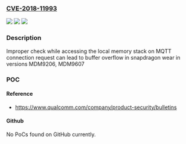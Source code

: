 ### [CVE-2018-11993](https://cve.mitre.org/cgi-bin/cvename.cgi?name=CVE-2018-11993)
![](https://img.shields.io/static/v1?label=Product&message=Snapdragon%20Wear&color=blue)
![](https://img.shields.io/static/v1?label=Version&message=MDM9206%2C%20MDM9607%20&color=brightgreen)
![](https://img.shields.io/static/v1?label=Vulnerability&message=Stack-based%20Buffer%20Overflow%20in%20HLOS%20Data&color=brightgreen)

### Description

Improper check while accessing the local memory stack on MQTT connection request can lead to buffer overflow in snapdragon wear in versions MDM9206, MDM9607

### POC

#### Reference
- https://www.qualcomm.com/company/product-security/bulletins

#### Github
No PoCs found on GitHub currently.

